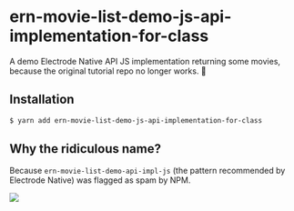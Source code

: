 # ern-movie-list-demo-js-api-implementation-for-class

A demo Electrode Native API JS implementation returning some movies, because the original tutorial repo no longer works. 🙌

## Installation

```bash
$ yarn add ern-movie-list-demo-js-api-implementation-for-class
``` 

## Why the ridiculous name?

Because `ern-movie-list-demo-api-impl-js` (the pattern recommended by Electrode Native) was flagged as spam by NPM.

![](https://media2.giphy.com/media/vwI4mYEHP8k0w/giphy.gif?cid=790b76111c20d9c98b15eceb0a1315eede467ca251ca4183&rid=giphy.gif) 
